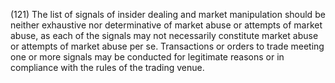 (121) The list of signals of insider dealing and market manipulation should be neither exhaustive nor determinative of market abuse or attempts of market abuse, as each of the signals may not necessarily constitute market abuse or attempts of market abuse per se. Transactions or orders to trade meeting one or more signals may be conducted for legitimate reasons or in compliance with the rules of the trading venue.